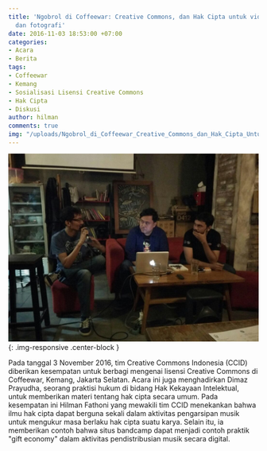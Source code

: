 ```yaml
---
title: 'Ngobrol di Coffeewar: Creative Commons, dan Hak Cipta untuk video, audio,
  dan fotografi'
date: 2016-11-03 18:53:00 +07:00
categories:
- Acara
- Berita
tags:
- Coffeewar
- Kemang
- Sosialisasi Lisensi Creative Commons
- Hak Cipta
- Diskusi
author: hilman
comments: true
img: "/uploads/Ngobrol_di_Coffeewar_Creative_Commons_dan_Hak_Cipta_Untuk_Video_Audio_dan_Fotografi_CCID-16_03112016.jpg"
---
```


![Ngobrol_di_Coffeewar_Creative_Commons_dan_Hak_Cipta_Untuk_Video_Audio_dan_Fotografi_CCID-16_03112016.jpg](/uploads/Ngobrol_di_Coffeewar_Creative_Commons_dan_Hak_Cipta_Untuk_Video_Audio_dan_Fotografi_CCID-16_03112016.jpg){: .img-responsive .center-block }

Pada tanggal 3 November 2016, tim Creative Commons Indonesia (CCID) diberikan kesempatan untuk berbagi mengenai lisensi Creative Commons di Coffeewar, Kemang, Jakarta Selatan. Acara ini juga menghadirkan Dimaz Prayudha, seorang praktisi hukum di bidang Hak Kekayaan Intelektual, untuk memberikan materi tentang hak cipta secara umum. Pada kesempatan ini Hilman Fathoni yang mewakili tim CCID menekankan bahwa ilmu hak cipta dapat berguna sekali dalam aktivitas pengarsipan musik untuk mengukur masa berlaku hak cipta suatu karya. Selain itu, ia memberikan contoh bahwa situs bandcamp dapat menjadi contoh praktik "gift economy" dalam aktivitas pendistribusian musik secara digital.
